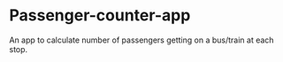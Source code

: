# Passenger-counter-app
An app to calculate number of passengers getting on a bus/train at each stop. 
